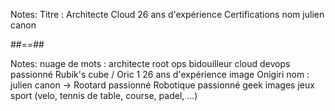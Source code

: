 <!-- .slide: data-background="./assets/techready/bkgnd-speaker-pro3.png"-->
Notes:
Titre : Architecte Cloud 
26 ans d'expérience
Certifications
nom julien canon


##==##
<!-- .slide: data-background="./assets/techready/bkgnd-speaker-perso2.png"-->
Notes: 
nuage de mots : architecte root ops bidouilleur cloud devops passionné 
Rubik's cube / Oric 1 
26 ans d'expérience
image Onigiri
nom : julien canon 
-> Rootard passionné
Robotique
passionné geek 
images jeux sport (velo, tennis de table, course, padel, ...)

